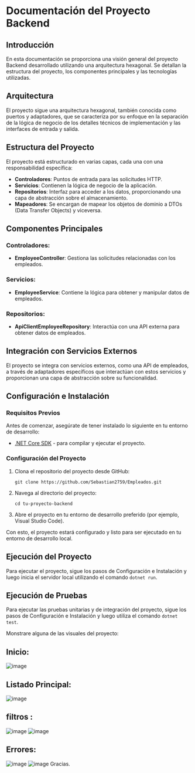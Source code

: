 # Documentación del Proyecto Backend

## Introducción

En esta documentación se proporciona una visión general del proyecto Backend desarrollado utilizando una arquitectura hexagonal. Se detallan la estructura del proyecto, los componentes principales y las tecnologías utilizadas.

## Arquitectura

El proyecto sigue una arquitectura hexagonal, también conocida como puertos y adaptadores, que se caracteriza por su enfoque en la separación de la lógica de negocio de los detalles técnicos de implementación y las interfaces de entrada y salida.

## Estructura del Proyecto

El proyecto está estructurado en varias capas, cada una con una responsabilidad específica:

- **Controladores**: Puntos de entrada para las solicitudes HTTP.
- **Servicios**: Contienen la lógica de negocio de la aplicación.
- **Repositorios**: Interfaz para acceder a los datos, proporcionando una capa de abstracción sobre el almacenamiento.
- **Mapeadores**: Se encargan de mapear los objetos de dominio a DTOs (Data Transfer Objects) y viceversa.

## Componentes Principales

### Controladores:
- **EmployeeController**: Gestiona las solicitudes relacionadas con los empleados.

### Servicios:
- **EmployeeService**: Contiene la lógica para obtener y manipular datos de empleados.

### Repositorios:
- **ApiClientEmployeeRepository**: Interactúa con una API externa para obtener datos de empleados.

## Integración con Servicios Externos

El proyecto se integra con servicios externos, como una API de empleados, a través de adaptadores específicos que interactúan con estos servicios y proporcionan una capa de abstracción sobre su funcionalidad.

## Configuración e Instalación

### Requisitos Previos
Antes de comenzar, asegúrate de tener instalado lo siguiente en tu entorno de desarrollo:
- [.NET Core SDK](https://dotnet.microsoft.com/download) - para compilar y ejecutar el proyecto.

### Configuración del Proyecto
1. Clona el repositorio del proyecto desde GitHub:
   ```
   git clone https://github.com/Sebastian2759/Empleados.git
   ```
2. Navega al directorio del proyecto:
   ```
   cd tu-proyecto-backend
   ```
3. Abre el proyecto en tu entorno de desarrollo preferido (por ejemplo, Visual Studio Code).

Con esto, el proyecto estará configurado y listo para ser ejecutado en tu entorno de desarrollo local.

## Ejecución del Proyecto

Para ejecutar el proyecto, sigue los pasos de Configuración e Instalación y luego inicia el servidor local utilizando el comando `dotnet run`.

## Ejecución de Pruebas

Para ejecutar las pruebas unitarias y de integración del proyecto, sigue los pasos de Configuración e Instalación y luego utiliza el comando `dotnet test`.

Monstrare alguna de las visuales del proyecto:
## Inicio: 
![image](https://github.com/Sebastian2759/Empleados/assets/45395195/e304710b-8cdc-4aa4-81b1-a06cdd38f4ca)
## Listado Principal:
![image](https://github.com/Sebastian2759/Empleados/assets/45395195/d691f9d9-c541-47a0-bb07-3c3c9f27f496)
## filtros : 
![image](https://github.com/Sebastian2759/Empleados/assets/45395195/fe5e5d9d-2e33-4cd1-8995-aef008d36648)
![image](https://github.com/Sebastian2759/Empleados/assets/45395195/e42fb171-310b-4272-9934-26707a704655)
## Errores: 
![image](https://github.com/Sebastian2759/Empleados/assets/45395195/7a4a603b-7dfc-468f-8900-00702d616b00)
![image](https://github.com/Sebastian2759/Empleados/assets/45395195/73551f0c-b6d0-4ee8-8da3-edec1a517411)
Gracias.





